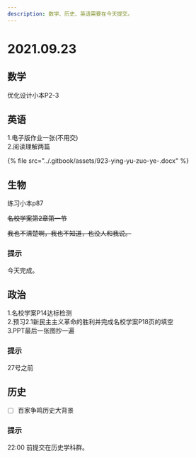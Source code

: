 ```yaml
---
description: 数学、历史、英语需要在今天提交。
---
```


# 2021.09.23

## 数学

优化设计小本P2-3

## 英语

1.电子版作业一张\(不用交\)  
2.阅读理解两篇

{% file src="../.gitbook/assets/923-ying-yu-zuo-ye-.docx" %}

## 生物 

练习小本p87

~~名校学案第2章第一节~~

~~我也不清楚啊，我也不知道，也没人和我说。~~

### 提示

今天完成。

## 政治

1.名校学案P14达标检测  
2.预习2.1新民主主义革命的胜利并完成名校学案P18页的填空  
3.PPT最后一张图抄一遍

### 提示

27号之前

## 历史

* [ ] 百家争鸣历史大背景

### 提示

22:00 前提交在历史学科群。


